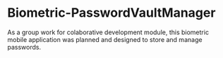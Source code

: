 # Biometric-PasswordVaultManager
As a group work for colaborative development module, this biometric mobile application was planned and designed to store and manage passwords.
